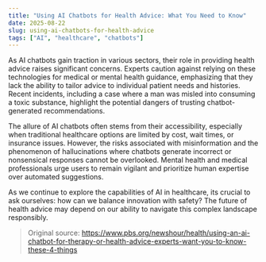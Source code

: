 ```yaml
---
title: "Using AI Chatbots for Health Advice: What You Need to Know"
date: 2025-08-22
slug: using-ai-chatbots-for-health-advice
tags: ["AI", "healthcare", "chatbots"]
---
```


As AI chatbots gain traction in various sectors, their role in providing health advice raises significant concerns. Experts caution against relying on these technologies for medical or mental health guidance, emphasizing that they lack the ability to tailor advice to individual patient needs and histories. Recent incidents, including a case where a man was misled into consuming a toxic substance, highlight the potential dangers of trusting chatbot-generated recommendations.

The allure of AI chatbots often stems from their accessibility, especially when traditional healthcare options are limited by cost, wait times, or insurance issues. However, the risks associated with misinformation and the phenomenon of hallucinations  where chatbots generate incorrect or nonsensical responses  cannot be overlooked. Mental health and medical professionals urge users to remain vigilant and prioritize human expertise over automated suggestions.

As we continue to explore the capabilities of AI in healthcare, its crucial to ask ourselves: how can we balance innovation with safety? The future of health advice may depend on our ability to navigate this complex landscape responsibly.
> Original source: https://www.pbs.org/newshour/health/using-an-ai-chatbot-for-therapy-or-health-advice-experts-want-you-to-know-these-4-things